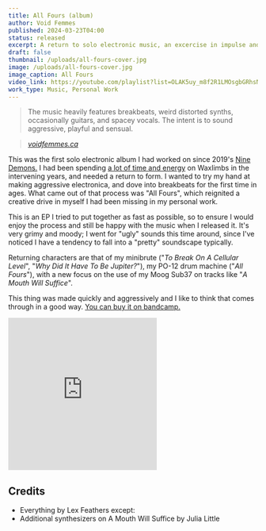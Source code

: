 ```yaml
---
title: All Fours (album)
author: Void Femmes
published: 2024-03-23T04:00
status: released
excerpt: A return to solo electronic music, an excercise in impulse and immediacy.
draft: false
thumbnail: /uploads/all-fours-cover.jpg
image: /uploads/all-fours-cover.jpg
image_caption: All Fours
video_link: https://youtube.com/playlist?list=OLAK5uy_m8f2R1LMOsgbGRhsN77BeLHC54vSnDgOc
work_type: Music, Personal Work
---
```

> The music heavily features breakbeats, weird distorted synths, occasionally guitars, and spacey vocals. The intent is to sound aggressive, playful and sensual.

> <cite><a href="https://voidfemmes.ca" target="_blank">voidfemmes.ca</a></cite>

This was the first solo electronic album I had worked on since 2019's [Nine Demons.](../../projects/nine-demons) I had been spending [a lot of time and energy](https://waxlimbs.bandcamp.com/album/where-lilies-grew) on Waxlimbs in the intervening years, and needed a return to form. I wanted to try my hand at making aggressive electronica, and dove into breakbeats for the first time in ages. What came out of that process was "All Fours", which reignited a creative drive in myself I had been missing in my personal work.

This is an EP I tried to put together as fast as possible, so to ensure I would enjoy the process and still be happy with the music when I released it. It's very grimy and moody; I went for "ugly" sounds this time around, since I've noticed I have a tendency to fall into a "pretty" soundscape typically. 

Returning characters are that of my minibrute ("_To Break On A Cellular Level_", "_Why Did It Have To Be Jupiter?_"), my PO-12 drum machine ("_All Fours_"), with a new focus on the use of my Moog Sub37 on tracks like "_A Mouth Will Suffice_".

This thing was made quickly and aggressively and I like to think that comes through in a good way. [You can buy it on bandcamp.](https://voidfemmes.bandcamp.com/album/all-fours)

<iframe style="border: 0; max-width: 700px; height: 307px;" src="https://bandcamp.com/EmbeddedPlayer/album=715453324/size=large/bgcol=333333/linkcol=fe7eaf/artwork=small/transparent=true/" seamless><a href="https://voidfemmes.bandcamp.com/album/all-fours">All Fours by Void Femmes</a></iframe>

## Credits

- Everything by Lex Feathers except:
- Additional synthesizers on A Mouth Will Suffice by Julia Little 